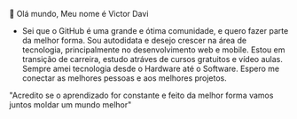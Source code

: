 👋 Olá mundo, Meu nome é Victor Davi 
- Sei que o GitHub é uma grande e ótima comunidade, e quero fazer parte da melhor forma. Sou autodidata e desejo
crescer na área de tecnologia, principalmente no desenvolvimento web e mobile.
Estou em transição de carreira, estudo atráves de cursos gratuitos e vídeo aulas. Sempre amei tecnologia desde o Hardware até o Software.
Espero me conectar as melhores pessoas e aos melhores projetos.

"Acredito se o aprendizado for constante e feito da melhor forma vamos juntos moldar um mundo melhor" 
<!---
VictorDavii/VictorDavii is a ✨ special ✨ repository because its `README.md` (this file) appears on your GitHub profile.
You can click the Preview link to take a look at your changes.
--->
